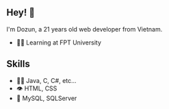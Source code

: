 ## Hey! 👋
I'm Dozun, a 21 years old web developer from Vietnam.

- 👨‍💻 Learning at FPT University

## Skills
- 👨‍💻 Java, C, C#, etc...
- 👁️ HTML, CSS
- 💽 MySQL, SQLServer
